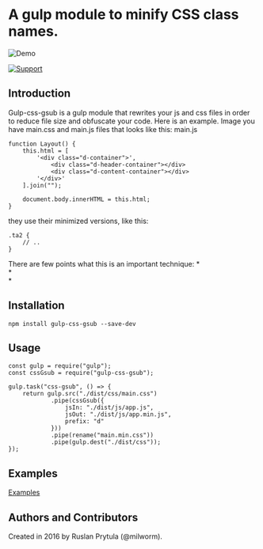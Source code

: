 # A gulp module to minify CSS class names.

![Demo](http://milworm.github.io/gulp-css-gsub/demo.gif)


[![Support](https://supporter.60devs.com/api/b/399936c021d5111d90001de85283a4b5/gulp-css-gsub)](https://supporter.60devs.com/support/399936c021d5111d90001de85283a4b5/gulp-css-gsub)

## Introduction
Gulp-css-gsub is a gulp module that rewrites your js and css files in order to reduce file size and obfuscate your code.
Here is an example. Image you have main.css and main.js files that looks like this:
    main.js

    function Layout() {
        this.html = [
            '<div class="d-container">',
                <div class="d-header-container"></div>
                <div class="d-content-container"></div>
            '</div>'
        ].join("");

        document.body.innerHTML = this.html;
    }

they use their minimized versions, like this:
    
    .ta2 {
        // ..
    }

There are few points what this is an important technique:
*   
*   
*   

## Installation
    npm install gulp-css-gsub --save-dev


## Usage
    const gulp = require("gulp");
    const cssGsub = require("gulp-css-gsub");

    gulp.task("css-gsub", () => {
        return gulp.src("./dist/css/main.css")
                .pipe(cssGsub({ 
                    jsIn: "./dist/js/app.js", 
                    jsOut: "./dist/js/app.min.js",
                    prefix: "d"
                }))
                .pipe(rename("main.min.css"))
                .pipe(gulp.dest("./dist/css"));
    });

## Examples
[Examples](http://milworm.github.io/gulp-css-gsub/demo/index.min.html)

## Authors and Contributors
Created in 2016 by Ruslan Prytula (@milworm).
